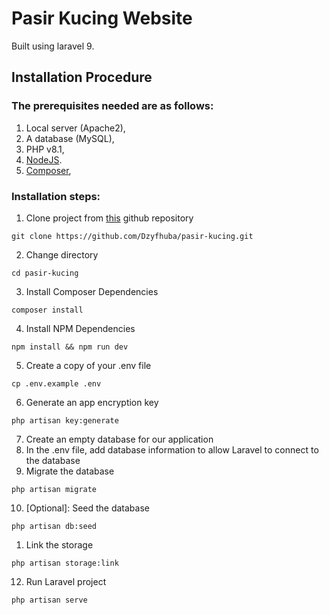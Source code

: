 # Pasir Kucing Website
Built using laravel 9.
## Installation Procedure
### The prerequisites needed are as follows:
1. Local server (Apache2),
2. A database (MySQL),
3. PHP v8.1,
4. [NodeJS](https://nodejs.org/).
5. [Composer](https://getcomposer.org/),
### Installation steps:
1. Clone project from [this](https://github.com/Dzyfhuba/kucing-ali.git) github repository
```shell
git clone https://github.com/Dzyfhuba/pasir-kucing.git
```
2. Change directory
```shell
cd pasir-kucing
```
3. Install Composer Dependencies
```shell
composer install
```
4. Install NPM Dependencies
```shell
npm install && npm run dev
```
5. Create a copy of your .env file
```shell
cp .env.example .env
```
6. Generate an app encryption key
```shell
php artisan key:generate
```
7. Create an empty database for our application
8. In the .env file, add database information to allow Laravel to connect to the database
9. Migrate the database
```shell
php artisan migrate
```
10. [Optional]: Seed the database
```shell
php artisan db:seed
```
1.  Link the storage
```shell
php artisan storage:link
```
12. Run Laravel project
```shell
php artisan serve
```
